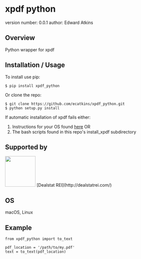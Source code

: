 xpdf python
===============================

version number: 0.0.1
author: Edward Atkins

Overview
--------

Python wrapper for xpdf

Installation / Usage
--------------------

To install use pip:

    $ pip install xpdf_python


Or clone the repo:

    $ git clone https://github.com/ecatkins/xpdf_python.git
    $ python setup.py install


If automatic installation of xpdf fails either:
1. Instructions for your OS found [here](http://www.foolabs.com/xpdf/download.html) OR 
2. The bash scripts found in this repo's install_xpdf subdirectory
    
Supported by
------------

<img src="dealstat-logo.png" width="100">
[Dealstat REI](http://dealstatrei.com/)

OS
------------

macOS, Linux

Example
-------

    from xpdf_python import to_text

    pdf_location = '/path/to/my.pdf'
    text = to_text(pdf_location)


   